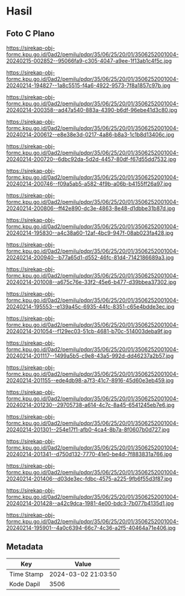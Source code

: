 # Hasil

## Foto C Plano

https://sirekap-obj-formc.kpu.go.id/0ad2/pemilu/pdpr/35/06/25/20/01/3506252001004-20240215-002852--95066fa9-c305-4047-a9ee-1f13ab1c4f5c.jpg

https://sirekap-obj-formc.kpu.go.id/0ad2/pemilu/pdpr/35/06/25/20/01/3506252001004-20240214-194827--1a8c5515-f4a6-4922-9573-7f8a1857c97b.jpg

https://sirekap-obj-formc.kpu.go.id/0ad2/pemilu/pdpr/35/06/25/20/01/3506252001004-20240214-200358--ad47a540-883a-4390-b6df-96ebe41d3c80.jpg

https://sirekap-obj-formc.kpu.go.id/0ad2/pemilu/pdpr/35/06/25/20/01/3506252001004-20240214-200612--e8e38e3d-0217-4a86-b8a3-1c1b8d13406c.jpg

https://sirekap-obj-formc.kpu.go.id/0ad2/pemilu/pdpr/35/06/25/20/01/3506252001004-20240214-200720--6dbc92da-5d2d-4457-80df-f67d55dd7532.jpg

https://sirekap-obj-formc.kpu.go.id/0ad2/pemilu/pdpr/35/06/25/20/01/3506252001004-20240214-200746--f09a5ab5-a582-4f9b-a06b-b4155ff26a97.jpg

https://sirekap-obj-formc.kpu.go.id/0ad2/pemilu/pdpr/35/06/25/20/01/3506252001004-20240214-200806--ff42e890-dc3e-4863-8e48-d1dbbe31b87d.jpg

https://sirekap-obj-formc.kpu.go.id/0ad2/pemilu/pdpr/35/06/25/20/01/3506252001004-20240214-195830--a4c38a60-12af-4bc9-947f-08ab023fa428.jpg

https://sirekap-obj-formc.kpu.go.id/0ad2/pemilu/pdpr/35/06/25/20/01/3506252001004-20240214-200940--b77a65d1-d552-46fc-81d4-7142186689a3.jpg

https://sirekap-obj-formc.kpu.go.id/0ad2/pemilu/pdpr/35/06/25/20/01/3506252001004-20240214-201008--a675c76e-33f2-45e6-b477-d39bbea37302.jpg

https://sirekap-obj-formc.kpu.go.id/0ad2/pemilu/pdpr/35/06/25/20/01/3506252001004-20240214-195553--e139a45c-6935-44fc-8351-c65e4bdde3ec.jpg

https://sirekap-obj-formc.kpu.go.id/0ad2/pemilu/pdpr/35/06/25/20/01/3506252001004-20240214-201054--f129ec03-51cb-4681-b70c-514003deba9f.jpg

https://sirekap-obj-formc.kpu.go.id/0ad2/pemilu/pdpr/35/06/25/20/01/3506252001004-20240214-201117--1499a5b5-c9e8-43a5-992d-dd46237a2b57.jpg

https://sirekap-obj-formc.kpu.go.id/0ad2/pemilu/pdpr/35/06/25/20/01/3506252001004-20240214-201155--ede4db98-a7f3-41c7-8916-45d60e3eb459.jpg

https://sirekap-obj-formc.kpu.go.id/0ad2/pemilu/pdpr/35/06/25/20/01/3506252001004-20240214-201230--29705738-a614-4c7c-8a45-6541245eb7e6.jpg

https://sirekap-obj-formc.kpu.go.id/0ad2/pemilu/pdpr/35/06/25/20/01/3506252001004-20240214-201301--254e17f1-afb0-4ca4-8b7a-8f0607b0d727.jpg

https://sirekap-obj-formc.kpu.go.id/0ad2/pemilu/pdpr/35/06/25/20/01/3506252001004-20240214-201341--d750d132-7770-41e0-be4d-7f883831a766.jpg

https://sirekap-obj-formc.kpu.go.id/0ad2/pemilu/pdpr/35/06/25/20/01/3506252001004-20240214-201406--d03de3ec-fdbc-4575-a225-9fb6f55d3f87.jpg

https://sirekap-obj-formc.kpu.go.id/0ad2/pemilu/pdpr/35/06/25/20/01/3506252001004-20240214-201428--a42c9dca-1981-4e00-bdc3-7b077b4135d1.jpg

https://sirekap-obj-formc.kpu.go.id/0ad2/pemilu/pdpr/35/06/25/20/01/3506252001004-20240214-195901--4a0c6394-66c7-4c36-a2f5-40464a71e406.jpg


## Metadata

| Key        | Value               |
| ---------- | ------------------- |
| Time Stamp | 2024-03-02 21:03:50 |
| Kode Dapil | 3506                |




